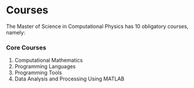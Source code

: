 # Courses

The Master of Science in Computational Physics has 10 obligatory courses, namely:

### Core Courses

1. Computational Mathematics
2. Programming Languages
3. Programming Tools
4. Data Analysis and Processing Using MATLAB